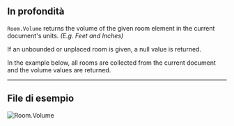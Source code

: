 ## In profondità
`Room.Volume` returns the volume of the given room element in the current document's units. _(E.g. Feet and Inches)_

If an unbounded or unplaced room is given, a null value is returned.

In the example below, all rooms are collected from the current document and the volume values are returned.
___
## File di esempio

![Room.Volume](./Revit.Elements.Room.Volume_img.jpg)
